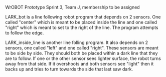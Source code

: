 WrOBOT Prototype Sprint 3, Team J, membership to be assigned

LARK_bot is a line following robot program that depends on 2 sensors.  One called "center" which is meant to be placed inside
the line and one called "right" which is meant to set to the right of the line. The program attempts to follow the edge.

LARK_inside_line is another line folling program. It also depends on 2 sensors, one called "left" and one called "right".  These sensors are meant to be side by side.  They should both be placed within a dark line that they are to follow.
If one or the other sensor sees lighter surface, the robot turns away from that side. If it overshoots and both sensors see "light" then it backs up and tries to turn towards the side that last saw dark.

